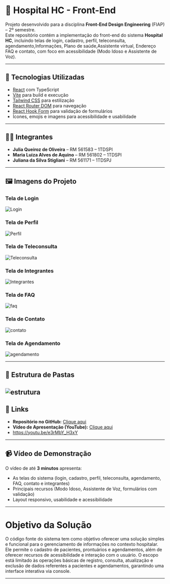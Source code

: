 # 🏥 Hospital HC - Front-End

Projeto desenvolvido para a disciplina **Front-End Design Engineering** (FIAP) – 2º semestre.  
Este repositório contém a implementação do front-end do sistema **Hospital HC**, incluindo telas de login, cadastro, perfil, teleconsulta, agendamento,Informações, Plano de saúde,Assistente virtual, Endereço FAQ e contato, com foco em acessibilidade (Modo Idoso e Assistente de Voz).

---

## 🚀 Tecnologias Utilizadas
- [React](https://react.dev/) com TypeScript
- [Vite](https://vitejs.dev/) para build e execução
- [Tailwind CSS](https://tailwindcss.com/) para estilização
- [React Router DOM](https://reactrouter.com/) para navegação
- [React Hook Form](https://react-hook-form.com/) para validação de formulários
- Ícones, emojis e imagens para acessibilidade e usabilidade

---

## 👩‍💻 Integrantes
- **Julia Queiroz de Oliveira** – RM 561583 – 1TDSPI  
- **Maria Luiza Alves de Aquino** – RM 561802 – 1TDSPI
- **Juliana da Silva Stigliani** – RM 561171 – 1TDSPJ  

---

## 🖼️ Imagens do Projeto
### Tela de Login

![Login](./src/assets/login.png)


### Tela de Perfil
![Perfil](./src/assets/perfil.png)

### Tela de Teleconsulta
![Teleconsulta](./src/assets/teleconsulta.png)

### Tela de Integrantes
![Integrantes](./src/assets/integrantes.png)

### Tela de FAQ
![faq](./src/assets/faq.png)

### Tela de Contato
![contato](./src/assets/contato.png)

### Tela de Agendamento
![agendamento](./src/assets/agendamento.png)



---

## 📂 Estrutura de Pastas
![estrutura](./src/assets/estrutura.png)
---

## 🔗 Links
- **Repositório no GitHub:** [Clique aqui](https://github.com/challengeFront/hospitalHC-frontend)  
- **Vídeo de Apresentação (YouTube):** [Clique aqui](https://youtu.be/e3rMbY_H3xY) 
- https://youtu.be/e3rMbY_H3xY 

---

## 📹 Vídeo de Demonstração
O vídeo de até **3 minutos** apresenta:
- As telas do sistema (login, cadastro, perfil, teleconsulta, agendamento, FAQ, contato e integrantes)  
- Principais recursos (Modo Idoso, Assistente de Voz, formulários com validação)  
- Layout responsivo, usabilidade e acessibilidade  

---

# Objetivo da Solução  
O código fonte do sistema tem como objetivo oferecer uma solução simples e 
funcional para o gerenciamento de informações no contexto hospitalar. Ele permite o 
cadastro de pacientes, prontuários e agendamentos, além de oferecer recursos de 
acessibilidade e interação com o usuário. 
O escopo está limitado às operações básicas de registro, consulta, 
atualização e exclusão de dados referentes a pacientes e agendamentos, 
garantindo uma interface interativa via console. 

---










 
